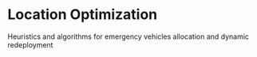 # Location Optimization
Heuristics and algorithms for emergency vehicles allocation and dynamic redeployment
